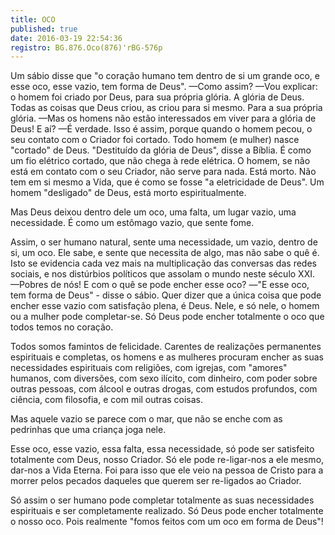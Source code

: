 ```yaml
---
title: OCO
published: true
date: 2016-03-19 22:54:36
registro: BG.876.Oco(876)'rBG-576p
---
```


Um sábio disse que "o coração humano tem dentro de si um grande oco, e esse oco, esse vazio, tem forma de Deus".
—Como assim?
—Vou explicar: o homem foi criado por Deus, para sua própria glória. A glória de Deus. Todas as coisas que Deus criou, as criou para si mesmo. Para a sua própria glória.
—Mas os homens não estão interessados em viver para a glória de Deus! E aí?
—É verdade. Isso é assim, porque quando o homem pecou, o seu contato com o Criador foi cortado.
Todo homem (e mulher) nasce "cortado" de Deus. "Destituído da glória de Deus", disse a Bíblia. É como um fio elétrico cortado, que não chega à rede elétrica. O homem, se não está em contato com o seu Criador, não serve para nada. Está morto. Não tem em si mesmo a Vida, que é como se fosse "a eletricidade de Deus". Um homem "desligado" de Deus, está morto espiritualmente.

Mas Deus deixou dentro dele um oco, uma falta, um lugar vazio, uma necessidade. É como um estômago vazio, que sente fome.

Assim, o ser humano natural, sente uma necessidade, um vazio, dentro de si, um oco. Ele sabe, e sente que necessita de algo, mas não sabe o quê é.
Isto se evidencia cada vez mais na multiplicação das conversas das redes sociais, e nos distúrbios políticos que assolam o mundo neste século XXI.
—Pobres de nós! E com o quê se pode encher esse oco?
—"E esse oco, tem forma de Deus" - disse o sábio. Quer dizer que a única coisa que pode encher esse vazio com satisfação plena, é Deus. Nele, e só nele, o homem ou a mulher pode completar-se. Só Deus pode encher totalmente o oco que todos temos no coração.

Todos somos famintos de felicidade. Carentes de realizações permanentes espirituais e completas, os homens e as mulheres procuram encher as suas necessidades espirituais com religiões, com igrejas, com "amores" humanos, com diversões, com sexo ilícito, com dinheiro, com poder sobre outras pessoas, com álcool e outras drogas, com estudos profundos, com ciência, com filosofia, e com mil outras coisas.

Mas aquele vazio se parece com o mar, que não se enche com as pedrinhas que uma criança joga nele.

Esse oco, esse vazio, essa falta, essa necessidade, só pode ser satisfeito totalmente com Deus, nosso Criador. Só ele pode re-ligar-nos a ele mesmo, dar-nos a Vida Eterna. Foi para isso que ele veio na pessoa de Cristo para a morrer pelos pecados daqueles que querem ser re-ligados ao Criador.

Só assim o ser humano pode completar totalmente as suas necessidades espirituais e ser completamente realizado. Só Deus pode encher totalmente o nosso oco. Pois realmente "fomos feitos com um oco em forma de Deus"!
